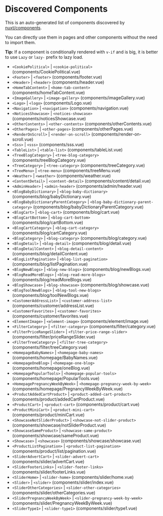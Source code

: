 # Discovered Components

This is an auto-generated list of components discovered by [nuxt/components](https://github.com/nuxt/components).

You can directly use them in pages and other components without the need to import them.

**Tip:** If a component is conditionally rendered with `v-if` and is big, it is better to use `Lazy` or `lazy-` prefix to lazy load.

- `<CookiePolitical>` | `<cookie-political>` (components/CookiePolitical.vue)
- `<Footer>` | `<footer>` (components/footer.vue)
- `<Header>` | `<header>` (components/header.vue)
- `<HomeTabContent>` | `<home-tab-content>` (components/homeTabContent.vue)
- `<ImageGallery>` | `<image-gallery>` (components/imageGallery.vue)
- `<Logo>` | `<logo>` (components/Logo.vue)
- `<Navigation>` | `<navigation>` (components/navigation.vue)
- `<NoticesShowcase>` | `<notices-showcase>` (components/noticesShowcase.vue)
- `<OtherContents>` | `<other-contents>` (components/otherContents.vue)
- `<OtherPages>` | `<other-pages>` (components/otherPages.vue)
- `<RenderOnScroll>` | `<render-on-scroll>` (components/render-on-scroll.vue)
- `<Sss>` | `<sss>` (components/sss.vue)
- `<TableList>` | `<table-list>` (components/tableList.vue)
- `<TreeBlogCategory>` | `<tree-blog-category>` (components/treeBlogCategory.vue)
- `<TreeCategory>` | `<tree-category>` (components/treeCategory.vue)
- `<TreeMenu>` | `<tree-menu>` (components/treeMenu.vue)
- `<Weather>` | `<weather>` (components/weather.vue)
- `<ContentDetail>` | `<content-detail>` (components/content/detail.vue)
- `<AdminHeader>` | `<admin-header>` (components/admin/header.vue)
- `<BlogBabyDictionary>` | `<blog-baby-dictionary>` (components/blog/babyDictionary.vue)
- `<BlogBabyDictionaryParentCategory>` | `<blog-baby-dictionary-parent-category>` (components/blog/babyDictionaryParentCategory.vue)
- `<BlogCart>` | `<blog-cart>` (components/blog/cart.vue)
- `<BlogCartBottom>` | `<blog-cart-bottom>` (components/blog/cartBottom.vue)
- `<BlogCartCategory>` | `<blog-cart-category>` (components/blog/cartCategory.vue)
- `<BlogCategory>` | `<blog-category>` (components/blog/category.vue)
- `<BlogDetail>` | `<blog-detail>` (components/blog/detail.vue)
- `<BlogDetailContent>` | `<blog-detail-content>` (components/blog/detailContent.vue)
- `<BlogListPagination>` | `<blog-list-pagination>` (components/blog/listPagination.vue)
- `<BlogNewBlogs>` | `<blog-new-blogs>` (components/blog/newBlogs.vue)
- `<BlogReadMoreBlogs>` | `<blog-read-more-blogs>` (components/blog/readMoreBlogs.vue)
- `<BlogShowcase>` | `<blog-showcase>` (components/blog/showcase.vue)
- `<BlogToolNewBlogs>` | `<blog-tool-new-blogs>` (components/blog/toolNewBlogs.vue)
- `<CustomerAddressList>` | `<customer-address-list>` (components/customer/addressList.vue)
- `<CustomerFavorites>` | `<customer-favorites>` (components/customer/favorites.vue)
- `<ElementImage>` | `<element-image>` (components/element/image.vue)
- `<FilterCategory>` | `<filter-category>` (components/filter/category.vue)
- `<FilterPriceRangeSlider>` | `<filter-price-range-slider>` (components/filter/priceRangeSlider.vue)
- `<FilterTreeCategory>` | `<filter-tree-category>` (components/filter/treeCategory.vue)
- `<HomepageBabyNames>` | `<homepage-baby-names>` (components/homepage/BabyNames.vue)
- `<HomepageOneBlog>` | `<homepage-one-blog>` (components/homepage/oneBlog.vue)
- `<HomepagePopularTools>` | `<homepage-popular-tools>` (components/homepage/PopularTools.vue)
- `<HomepagePregnancyWeekByWeek>` | `<homepage-pregnancy-week-by-week>` (components/homepage/PregnancyWeekByWeek.vue)
- `<ProductAddedCartProduct>` | `<product-added-cart-product>` (components/product/addedCartProduct.vue)
- `<ProductCart>` | `<product-cart>` (components/product/cart.vue)
- `<ProductMiniCart>` | `<product-mini-cart>` (components/product/miniCart.vue)
- `<ShowcaseNotSliderProduct>` | `<showcase-not-slider-product>` (components/showcase/notSliderProduct.vue)
- `<ShowcaseSameProduct>` | `<showcase-same-product>` (components/showcase/sameProduct.vue)
- `<Showcase>` | `<showcase>` (components/showcase/showcase.vue)
- `<ProductListPagination>` | `<product-list-pagination>` (components/product/list/pagination.vue)
- `<SliderAdvertCart>` | `<slider-advert-cart>` (components/slider/advertCart.vue)
- `<SliderFooterLinks>` | `<slider-footer-links>` (components/slider/footerLinks.vue)
- `<SliderHome>` | `<slider-home>` (components/slider/home.vue)
- `<Slider>` | `<slider>` (components/slider/index.vue)
- `<SliderOtherCategories>` | `<slider-other-categories>` (components/slider/otherCategories.vue)
- `<SliderPregnancyWeekByWeek>` | `<slider-pregnancy-week-by-week>` (components/slider/PregnancyWeekByWeek.vue)
- `<SliderType1>` | `<slider-type1>` (components/slider/type1.vue)
